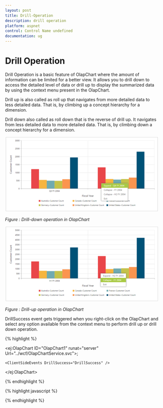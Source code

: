 ```yaml
---
layout: post
title: Drill-Operation
description: drill operation
platform: aspnet
control: Control Name undefined
documentation: ug
---
```


# Drill Operation

Drill Operation is a basic feature of OlapChart where the amount of information can be limited for a better view. It allows you to drill down to access the detailed level of data or drill up to display the summarized data by using the context menu present in the OlapChart. 

Drill up is also called as roll up that navigates from more detailed data to less detailed data. That is, by climbing up a concept hierarchy for a dimension. 

Drill down also called as roll down that is the reverse of drill up. It navigates from less detailed data to more detailed data. That is, by climbing down a concept hierarchy for a dimension.

![](Drill-Operation_images/Drill-Operation_img1.png)



_Figure : Drill-down operation in OlapChart_

![](Drill-Operation_images/Drill-Operation_img2.png)



_Figure : Drill-up operation in OlapChart_

DrillSuccess event gets triggered when you right-click on the OlapChart and select any option available from the context menu to perform drill up or drill down operation.

{% highlight %}

<ej:OlapChart ID="OlapChart1" runat="server" Url="../wcf/OlapChartService.svc">;

    <ClientSideEvents DrillSuccess="DrillSuccess" />

</ej:OlapChart>

{% endhighlight %}

{% highlight javascript %}

<script type="text/javascript">

    function DrillSuccess(args) {

        alert("Drill Success");

    }

</script>
{% endhighlight %}


